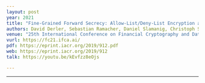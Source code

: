 ```yaml
---
layout: post
year: 2021
title: "Fine-Grained Forward Secrecy: Allow-List/Deny-List Encryption and Applications"
authors: David Derler, Sebastian Ramacher, Daniel Slamanig, Christoph Striecks
venue: "25th International Conference on Financial Cryptography and Data Security - FC 2021"
vurl: https://fc21.ifca.ai/
pdf: https://eprint.iacr.org/2019/912.pdf
web: https://eprint.iacr.org/2019/912
talk: https://youtu.be/kEvfzz8eOjs

---
```


---


